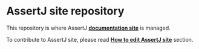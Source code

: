 AssertJ site repository
=======================

This repository is where AssertJ [**documentation site**](http://joel-costigliola.github.io/assertj/index.html) is managed.

To contribute to AssertJ site, please read [**How to edit AssertJ site**](http://joel-costigliola.github.io/assertj/assertj-help.html#assertj-build-site) section.
